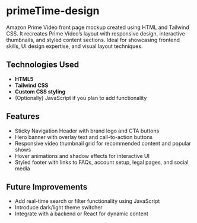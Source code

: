 # primeTime-design
Amazon Prime Video front page mockup created using HTML and Tailwind CSS. It recreates Prime Video’s layout with responsive design, interactive thumbnails, and styled content sections. Ideal for showcasing frontend skills, UI design expertise, and visual layout techniques.
##  Technologies Used
- **HTML5**
- **Tailwind CSS**
- **Custom CSS styling**
- (Optionally) JavaScript if you plan to add functionality

##  Features
- Sticky Navigation Header with brand logo and CTA buttons
- Hero banner with overlay text and call-to-action buttons
- Responsive video thumbnail grid for recommended content and popular shows
- Hover animations and shadow effects for interactive UI
- Styled footer with links to FAQs, account setup, legal pages, and social media

##  Future Improvements
- Add real-time search or filter functionality using JavaScript
- Introduce dark/light theme switcher
- Integrate with a backend or React for dynamic content


